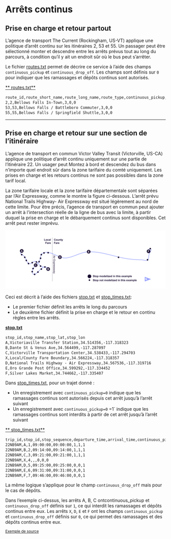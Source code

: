 # Arrêts continus

## Prise en charge et retour partout 
 
 L’agence de transport The Current (Rockingham, US-VT) applique une politique d’arrêt continu sur les itinéraires 2, 53 et 55. Un passager peut être sélectionné monter et descendre entre les arrêts prévus tout au long du parcours, à condition qu’il y ait un endroit sûr où le bus peut s’arrêter. 
 
 Le fichier [routes.txt](../../reference/#routestxt) permet de décrire ce service à l’aide des champs `continuous_pickup` et `continuous_drop_off`. Les champs sont définis sur `0` pour indiquer que les ramassages et dépôts continus sont autorisés. 
 
 [** routes.txt**](../../reference/#routestxt) 
 
```
route_id,route_short_name,route_long_name,route_type,continuous_pickup,continuous_drop_off
2,2,Bellows Falls In-Town,3,0,0
53,53,Bellows Falls / Battleboro Commuter,3,0,0
55,55,Bellows Falls / Springfield Shuttle,3,0,0
```

<hr> 
 
## Prise en charge et retour sur une section de l’itinéraire 
 
 L’agence de transport en commun Victor Valley Transit (Victorville, US-CA) applique une politique d’arrêt continu uniquement sur une partie de l’itinéraire 22. Un usager peut Montez à bord et descendez du bus dans n’importe quel endroit sûr dans la zone tarifaire du comté uniquement. Les prises en charge et les retours continus ne sont pas possibles dans la zone tarif local. 
 
 La zone tarifaire locale et la zone tarifaire départementale sont séparées par l’Air Expressway, comme le montre la figure ci-dessous. L’arrêt prévu National Trails Highway- Air Expressway est situé légèrement au nord de cette limite. Pour être précis, l’agence de transport en commun peut ajouter un arrêt à l’intersection réelle de la ligne de bus avec la limite, à partir duquel la prise en charge et le débarquement continus sont disponibles. Cet arrêt peut rester imprévu. 
 
 ![](../../../assets/victor-valley-transit.svg) 
 
 Ceci est décrit à l’aide des fichiers [stop.txt](../../reference/#stopstxt) et [stop_times.txt](../../reference/#stop_timestxt): 
 
 - Le premier fichier définit les arrêts le long du parcours
 - Le deuxième fichier définit la prise en charge et le retour en continu règles entre les arrêts. 
 
 [**stop.txt**](../../reference/#stopstxt) 
 
```
stop_id,stop_name,stop_lat,stop_lon
A,Victoriaville Transfer Station,34.514356,-117.318323
B,Dante St & Venus Ave,34.564499,-117.287097
C,Victorville Transportation Center,34.538433,-117.294703
X,Local/County Fare Boundary,34.566224,-117.318357
D,National Trails Highway - Air Expressway,34.567536,-117.319716
E,Oro Grande Post Office,34.599292,-117.334452
F,Silver Lakes Market,34.744662,-117.335407
```
 
 Dans [stop_times.txt](../../reference/#stop_timestxt), pour un trajet donné : 
 
 - Un enregistrement avec `continuous_pickup=0` indique que les ramassages continus sont autorisés depuis cet arrêt jusqu’à l’arrêt suivant
 - Un enregistrement avec `continuous_pickup=0` =1` indique que les ramassages continus sont interdits à partir de cet arrêt jusqu’à l’arrêt suivant 
 
 [** stop_times.txt**](../../reference/#stop_timestxt) 
 
```
trip_id,stop_id,stop_sequence,departure_time,arrival_time,continuous_pickup,continuous_drop_off,timepoint
22NB9AM,A,1,09:00:00,09:00:00,1,1,1
22NB9AM,B,2,09:14:00,09:14:00,1,1,1
22NB9AM,C,3,09:21:00,09:21:00,1,1,1
22NB9AM,X,4,,,0,0,0
22NB9AM,D,5,09:25:00,09:25:00,0,0,1
22NB9AM,E,6,09:31:00,09:31:00,0,0,1
22NB9AM,F,7,09:46:00,09:46:00,0,0,1
``` 
 
 La même logique s’applique pour le champ `continuous_drop_off` mais pour le cas de dépôts. 
 
 Dans l’exemple ci-dessus, les arrêts A, B, C ontcontinuous_pickup et `continuous_drop_off` définis sur `1`, ce qui interdit les ramassages et dépôts continus entre eux. Les arrêts `X`, `D`, `E` et `F` ont les champs `continuous_pickup` et `continuous_drop_off` définis sur `0`, ce qui permet des ramassages et des dépôts continus entre eux. 
 
 <sup>[Exemple de source](https://vvta.org/routes/route-22/)</sup>
